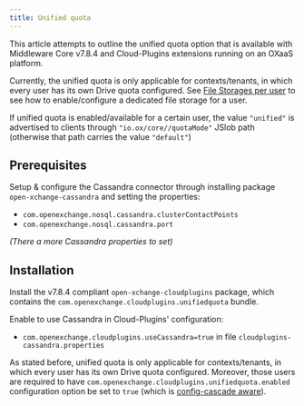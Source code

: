 ```yaml
---
title: Unified quota
---
```


This article attempts to outline the unified quota option that is available with Middleware Core v7.8.4 and Cloud-Plugins extensions running on an OXaaS platform.

Currently, the unified quota is only applicable for contexts/tenants, in which every user has its own Drive quota configured. See [File Storages per user](https://oxpedia.org/wiki/index.php?title=AppSuite:File_Storages_per_User) to see how to enable/configure a dedicated file storage for a user.

If unified quota is enabled/available for a certain user, the value ``"unified"`` is advertised to clients through ``"io.ox/core//quotaMode"`` JSlob path (otherwise that path carries the value ``"default"``)

## Prerequisites

Setup & configure the Cassandra connector through installing package `open-xchange-cassandra` and setting the properties:

 - `com.openexchange.nosql.cassandra.clusterContactPoints`
 - `com.openexchange.nosql.cassandra.port`

*(There a more Cassandra properties to set)*

## Installation

Install the v7.8.4 compliant `open-xchange-cloudplugins` package, which contains the `com.openexchange.cloudplugins.unifiedquota` bundle.

Enable to use Cassandra in Cloud-Plugins' configuration:

 - `com.openexchange.cloudplugins.useCassandra=true` in file `cloudplugins-cassandra.properties`

As stated before, unified quota is only applicable for contexts/tenants, in which every user has its own Drive quota configured. Moreover, those users are required to have `com.openexchange.cloudplugins.unifiedquota.enabled` configuration option be set to `true` (which is [config-cascade aware](http://oxpedia.org/wiki/index.php?title=ConfigCascade)).

